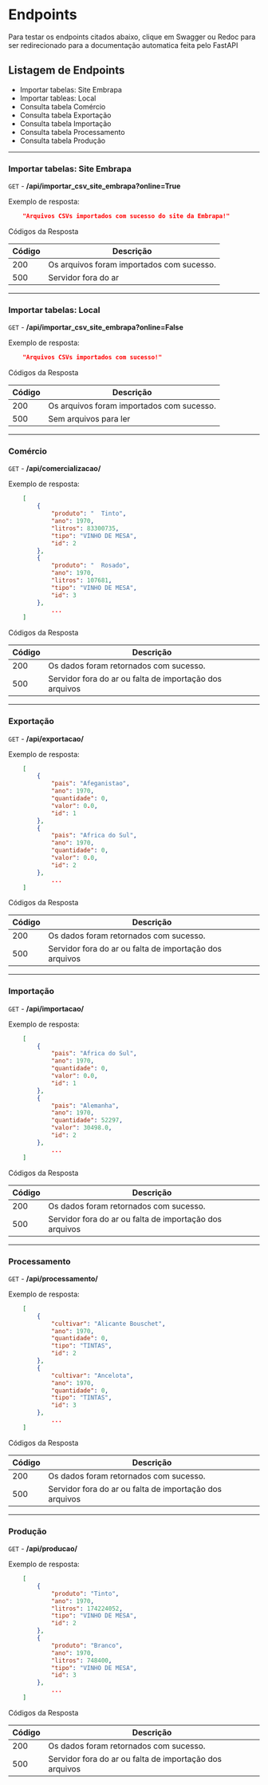 # Endpoints

Para testar os endpoints citados abaixo, clique em Swagger ou Redoc para ser redirecionado para a documentação automatica feita pelo FastAPI

## Listagem de Endpoints

- Importar tabelas: Site Embrapa
- Importar tableas: Local
- Consulta tabela Comércio 
- Consulta tabela Exportação 
- Consulta tabela Importação 
- Consulta tabela Processamento 
- Consulta tabela Produção

---

### Importar tabelas: Site Embrapa

`GET` - **/api/importar_csv_site_embrapa?online=True**

Exemplo de resposta:

```json
    "Arquivos CSVs importados com sucesso do site da Embrapa!"
```

Códigos da Resposta

| Código | Descrição                            |
|--------|--------------------------------------|
|200     | Os arquivos foram importados com sucesso.|
|500     | Servidor fora do ar |

---

### Importar tabelas: Local

`GET` - **/api/importar_csv_site_embrapa?online=False**

Exemplo de resposta:

```json
    "Arquivos CSVs importados com sucesso!"
```

Códigos da Resposta

| Código | Descrição                            |
|--------|--------------------------------------|
|200     | Os arquivos foram importados com sucesso.|
|500     | Sem arquivos para ler|

---

### Comércio

`GET` - **/api/comercializacao/**

Exemplo de resposta:

```json
    [
        {
            "produto": "  Tinto",
            "ano": 1970,
            "litros": 83300735,
            "tipo": "VINHO DE MESA",
            "id": 2
        },
        {
            "produto": "  Rosado",
            "ano": 1970,
            "litros": 107681,
            "tipo": "VINHO DE MESA",
            "id": 3
        },
            ...
    ]
```

Códigos da Resposta

| Código | Descrição                            |
|--------|--------------------------------------|
|200     | Os dados foram retornados com sucesso.|
|500     | Servidor fora do ar ou falta de importação dos arquivos|

---

### Exportação

`GET` - **/api/exportacao/**

Exemplo de resposta:

```json
    [
        {
            "pais": "Afeganistao",
            "ano": 1970,
            "quantidade": 0,
            "valor": 0.0,
            "id": 1
        },
        {
            "pais": "Africa do Sul",
            "ano": 1970,
            "quantidade": 0,
            "valor": 0.0,
            "id": 2
        },
            ...
    ]
```

Códigos da Resposta

| Código | Descrição                            |
|--------|--------------------------------------|
|200     | Os dados foram retornados com sucesso.|
|500     | Servidor fora do ar ou falta de importação dos arquivos|

---

### Importação

`GET` - **/api/importacao/**

Exemplo de resposta:

```json
    [
        {
            "pais": "Africa do Sul",
            "ano": 1970,
            "quantidade": 0,
            "valor": 0.0,
            "id": 1
        },
        {
            "pais": "Alemanha",
            "ano": 1970,
            "quantidade": 52297,
            "valor": 30498.0,
            "id": 2
        },
            ...
    ]
```

Códigos da Resposta

| Código | Descrição                            |
|--------|--------------------------------------|
|200     | Os dados foram retornados com sucesso.|
|500     | Servidor fora do ar ou falta de importação dos arquivos|

---

### Processamento

`GET` - **/api/processamento/**

Exemplo de resposta:

```json
    [
        {
            "cultivar": "Alicante Bouschet",
            "ano": 1970,
            "quantidade": 0,
            "tipo": "TINTAS",
            "id": 2
        },
        {
            "cultivar": "Ancelota",
            "ano": 1970,
            "quantidade": 0,
            "tipo": "TINTAS",
            "id": 3
        },
            ...
    ]
```

Códigos da Resposta

| Código | Descrição                            |
|--------|--------------------------------------|
|200     | Os dados foram retornados com sucesso.|
|500     | Servidor fora do ar ou falta de importação dos arquivos|

---

### Produção

`GET` - **/api/producao/**

Exemplo de resposta:

```json
    [
        {
            "produto": "Tinto",
            "ano": 1970,
            "litros": 174224052,
            "tipo": "VINHO DE MESA",
            "id": 2
        },
        {
            "produto": "Branco",
            "ano": 1970,
            "litros": 748400,
            "tipo": "VINHO DE MESA",
            "id": 3
        },
            ...
    ]
```

Códigos da Resposta

| Código | Descrição                            |
|--------|--------------------------------------|
|200     | Os dados foram retornados com sucesso.|
|500     | Servidor fora do ar ou falta de importação dos arquivos|